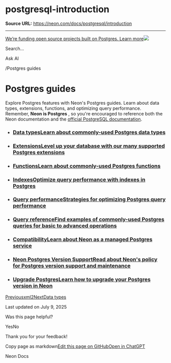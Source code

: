 # postgresql-introduction

**Source URL:** https://neon.com/docs/postgresql/introduction

---

[We’re funding open source projects built on Postgres. Learn more![](/_next/static/svgs/9ee958f8b2be7694e4ce9140c14df68e.svg)](https://neon.com/programs/open-source)

Search...

Ask AI

[](/docs)/Postgres guides

# Postgres guides

Explore Postgres features with Neon's Postgres guides. Learn about data types, extensions, functions, and optimizing query performance. Remember, **Neon is Postgres** , so you're encouraged to reference both the Neon documentation and the [official PostgreSQL documentation](https://www.postgresql.org/docs/current/).

  * ### [Data typesLearn about commonly-used Postgres data types](/docs/data-types/introduction)
  * ### [ExtensionsLevel up your database with our many supported Postgres extensions](/docs/extensions/extensions-intro)
  * ### [FunctionsLearn about commonly-used Postgres functions](/docs/functions/introduction)
  * ### [IndexesOptimize query performance with indexes in Postgres](/docs/postgresql/index-types)
  * ### [Query performanceStrategies for optimizing Postgres query performance](/docs/postgresql/query-performance)
  * ### [Query referenceFind examples of commonly-used Postgres queries for basic to advanced operations](/docs/postgresql/query-reference)
  * ### [CompatibilityLearn about Neon as a managed Postgres service](/docs/reference/compatibility)
  * ### [Neon Postgres Version SupportRead about Neon's policy for Postgres version support and maintenance](/docs/postgresql/postgres-version-policy)
  * ### [Upgrade PostgresLearn how to upgrade your Postgres version in Neon](/docs/postgresql/postgres-upgrade)



[Previousxml2](/docs/extensions/xml2)[NextData types](/docs/data-types/introduction)

Last updated on July 9, 2025

Was this page helpful?

YesNo

Thank you for your feedback!

Copy page as markdown[Edit this page on GitHub](https://github.com/neondatabase/website/tree/main/content/docs/postgresql/introduction.md)[Open in ChatGPT](https://chatgpt.com/?hints=search&q=Read+https://raw.githubusercontent.com/neondatabase/website/refs/heads/main/content/docs/postgresql/introduction.md)

Neon Docs